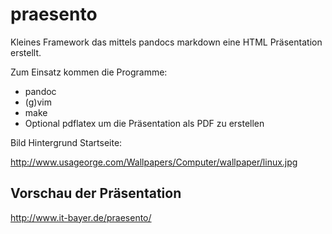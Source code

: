 praesento
=========

Kleines Framework das mittels pandocs markdown eine HTML Präsentation
erstellt.

Zum Einsatz kommen die Programme:

- pandoc
- (g)vim
- make
- Optional pdflatex um die Präsentation als PDF zu erstellen


Bild Hintergrund Startseite:

<http://www.usageorge.com/Wallpapers/Computer/wallpaper/linux.jpg>


Vorschau der Präsentation
-------------------------

<http://www.it-bayer.de/praesento/>
